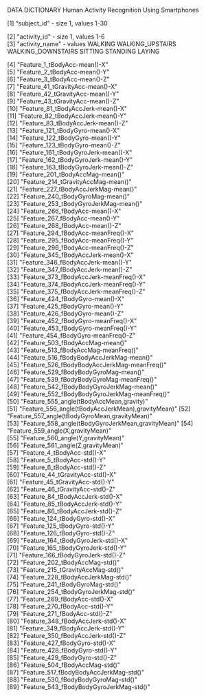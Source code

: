 DATA DICTIONARY
Human Activity Recognition Using Smartphones

 [1] “subject_id”   -   size 1, values 1-30
 
 [2] "activity_id"  -   size 1, values 1-6                                     
 [3] "activity_name" -   values
          WALKING
          WALKING_UPSTAIRS
          WALKING_DOWNSTAIRS
          SITTING
          STANDING
          LAYING
    
 [4] "Feature_1_tBodyAcc-mean()-X"                     
 [5] "Feature_2_tBodyAcc-mean()-Y"                     
 [6] "Feature_3_tBodyAcc-mean()-Z"                     
 [7] "Feature_41_tGravityAcc-mean()-X"                 
 [8] "Feature_42_tGravityAcc-mean()-Y"                 
 [9] "Feature_43_tGravityAcc-mean()-Z"                 
[10] "Feature_81_tBodyAccJerk-mean()-X"                
[11] "Feature_82_tBodyAccJerk-mean()-Y"                
[12] "Feature_83_tBodyAccJerk-mean()-Z"                
[13] "Feature_121_tBodyGyro-mean()-X"                  
[14] "Feature_122_tBodyGyro-mean()-Y"                  
[15] "Feature_123_tBodyGyro-mean()-Z"                  
[16] "Feature_161_tBodyGyroJerk-mean()-X"              
[17] "Feature_162_tBodyGyroJerk-mean()-Y"              
[18] "Feature_163_tBodyGyroJerk-mean()-Z"              
[19] "Feature_201_tBodyAccMag-mean()"                  
[20] "Feature_214_tGravityAccMag-mean()"               
[21] "Feature_227_tBodyAccJerkMag-mean()"              
[22] "Feature_240_tBodyGyroMag-mean()"                 
[23] "Feature_253_tBodyGyroJerkMag-mean()"             
[24] "Feature_266_fBodyAcc-mean()-X"                   
[25] "Feature_267_fBodyAcc-mean()-Y"                   
[26] "Feature_268_fBodyAcc-mean()-Z"                   
[27] "Feature_294_fBodyAcc-meanFreq()-X"               
[28] "Feature_295_fBodyAcc-meanFreq()-Y"               
[29] "Feature_296_fBodyAcc-meanFreq()-Z"               
[30] "Feature_345_fBodyAccJerk-mean()-X"               
[31] "Feature_346_fBodyAccJerk-mean()-Y"               
[32] "Feature_347_fBodyAccJerk-mean()-Z"               
[33] "Feature_373_fBodyAccJerk-meanFreq()-X"           
[34] "Feature_374_fBodyAccJerk-meanFreq()-Y"           
[35] "Feature_375_fBodyAccJerk-meanFreq()-Z"           
[36] "Feature_424_fBodyGyro-mean()-X"                  
[37] "Feature_425_fBodyGyro-mean()-Y"                  
[38] "Feature_426_fBodyGyro-mean()-Z"                  
[39] "Feature_452_fBodyGyro-meanFreq()-X"              
[40] "Feature_453_fBodyGyro-meanFreq()-Y"              
[41] "Feature_454_fBodyGyro-meanFreq()-Z"              
[42] "Feature_503_fBodyAccMag-mean()"                  
[43] "Feature_513_fBodyAccMag-meanFreq()"              
[44] "Feature_516_fBodyBodyAccJerkMag-mean()"          
[45] "Feature_526_fBodyBodyAccJerkMag-meanFreq()"      
[46] "Feature_529_fBodyBodyGyroMag-mean()"             
[47] "Feature_539_fBodyBodyGyroMag-meanFreq()"         
[48] "Feature_542_fBodyBodyGyroJerkMag-mean()"         
[49] "Feature_552_fBodyBodyGyroJerkMag-meanFreq()"     
[50] "Feature_555_angle(tBodyAccMean,gravity)"         
[51] "Feature_556_angle(tBodyAccJerkMean),gravityMean)"
[52] "Feature_557_angle(tBodyGyroMean,gravityMean)"    
[53] "Feature_558_angle(tBodyGyroJerkMean,gravityMean)"
[54] "Feature_559_angle(X,gravityMean)"                
[55] "Feature_560_angle(Y,gravityMean)"                
[56] "Feature_561_angle(Z,gravityMean)"                
[57] "Feature_4_tBodyAcc-std()-X"                      
[58] "Feature_5_tBodyAcc-std()-Y"                      
[59] "Feature_6_tBodyAcc-std()-Z"                      
[60] "Feature_44_tGravityAcc-std()-X"                  
[61] "Feature_45_tGravityAcc-std()-Y"                  
[62] "Feature_46_tGravityAcc-std()-Z"                  
[63] "Feature_84_tBodyAccJerk-std()-X"                 
[64] "Feature_85_tBodyAccJerk-std()-Y"                 
[65] "Feature_86_tBodyAccJerk-std()-Z"                 
[66] "Feature_124_tBodyGyro-std()-X"                   
[67] "Feature_125_tBodyGyro-std()-Y"                   
[68] "Feature_126_tBodyGyro-std()-Z"                   
[69] "Feature_164_tBodyGyroJerk-std()-X"               
[70] "Feature_165_tBodyGyroJerk-std()-Y"               
[71] "Feature_166_tBodyGyroJerk-std()-Z"               
[72] "Feature_202_tBodyAccMag-std()"                   
[73] "Feature_215_tGravityAccMag-std()"                
[74] "Feature_228_tBodyAccJerkMag-std()"               
[75] "Feature_241_tBodyGyroMag-std()"                  
[76] "Feature_254_tBodyGyroJerkMag-std()"              
[77] "Feature_269_fBodyAcc-std()-X"                    
[78] "Feature_270_fBodyAcc-std()-Y"                    
[79] "Feature_271_fBodyAcc-std()-Z"                    
[80] "Feature_348_fBodyAccJerk-std()-X"                
[81] "Feature_349_fBodyAccJerk-std()-Y"                
[82] "Feature_350_fBodyAccJerk-std()-Z"                
[83] "Feature_427_fBodyGyro-std()-X"                   
[84] "Feature_428_fBodyGyro-std()-Y"                   
[85] "Feature_429_fBodyGyro-std()-Z"                   
[86] "Feature_504_fBodyAccMag-std()"                   
[87] "Feature_517_fBodyBodyAccJerkMag-std()"           
[88] "Feature_530_fBodyBodyGyroMag-std()"              
[89] "Feature_543_fBodyBodyGyroJerkMag-std()"          

